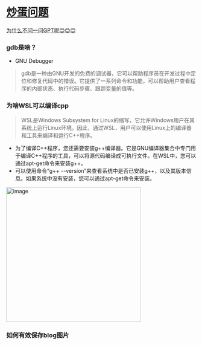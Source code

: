 # [炒蛋问题](https://github.com/dululu/notes/issues/16)

[为什么不问一问GPT呢😊😊😊](https://poe.com/ChatGPT)
### gdb是啥？
- GNU Debugger
> gdb是一种由GNU开发的免费的调试器，它可以帮助程序员在开发过程中定位和修复代码中的错误。它提供了一系列命令和功能，可以帮助用户查看程序的内部状态、执行代码步骤、跟踪变量的值等。

### 为啥WSL可以编译cpp
>WSL是Windows Subsystem for Linux的缩写，它允许Windows用户在其系统上运行Linux环境。因此，通过WSL，用户可以使用Linux上的编译器和工具来编译和运行C++程序。
- 为了编译C++程序，您还需要安装g++编译器。它是GNU编译器集合中专门用于编译C++程序的工具，可以将源代码编译成可执行文件。在WSL中，您可以通过apt-get命令来安装g++。
- 可以使用命令“g++ --version”来查看系统中是否已安装g++，以及其版本信息。如果系统中没有安装，您可以通过apt-get命令来安装。
<img width="357" alt="image" src="https://github.com/dululu/notes/assets/64392262/db79ccb8-5c41-478b-b015-d3116528821a">

### 如何有效保存blog图片
